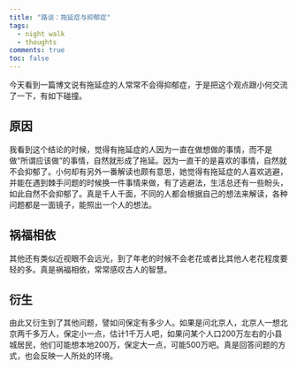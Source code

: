```yaml
---
title: "路谈：拖延症与抑郁症"
tags:
  - night walk
  - thoughts
comments: true  
toc: false
---
```


今天看到一篇博文说有拖延症的人常常不会得抑郁症，于是把这个观点跟小何交流了一下，有如下碰撞。

## 原因

我看到这个结论的时候，觉得有拖延症的人因为一直在做想做的事情，而不是做“所谓应该做”的事情，自然就形成了拖延。因为一直干的是喜欢的事情，自然就不会抑郁了。小何却有另外一番解读也颇有意思，她觉得有拖延症的人喜欢逃避，并能在遇到棘手问题的时候换一件事情来做，有了逃避法，生活总还有一些盼头，如此自然不会抑郁了。真是千人千面，不同的人都会根据自己的想法来解读，各种问题都是一面镜子，能照出一个人的想法。

## 祸福相依

其他还有类似近视眼不会远光，到了年老的时候不会老花或者比其他人老花程度要轻的多。真是祸福相依，常常感叹古人的智慧。

## 衍生

由此又衍生到了其他问题，譬如问保定有多少人。如果是问北京人，北京人一想北京两千多万人，保定小一点，估计1千万人吧，如果问某个人口200万左右的小县城居民，他们可能想本地200万，保定大一点，可能500万吧。真是回答问题的方式，也会反映一人所处的环境。
